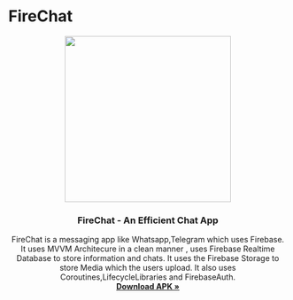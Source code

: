 # FireChat
 
<p align="center">
  <img height=300px src="https://firebasestorage.googleapis.com/v0/b/firechat-931d2.appspot.com/o/GithubContent%2Ffirechatapplogo.png?alt=media&token=4afce40f-a9ee-47cb-869d-0aef5933e544"> 
  <h3 align="center">FireChat - An Efficient Chat App</h3>
  <p align="center">
    FireChat is a messaging app like Whatsapp,Telegram which uses Firebase.
    <br />
    It uses MVVM Architecure in a clean manner , uses Firebase Realtime Database to store information and chats. It uses the Firebase     Storage to store Media which the users upload. It also uses Coroutines,LifecycleLibraries and FirebaseAuth. 
    <br />
    <a href="https://drive.google.com/file/d/1iABRcbGgE2xvzXqkYc7aBS9gu2VNQR4T/view?usp=sharing"><strong>Download APK »</strong></a>
    <br />
    <br />
    
  </p>

</p>

<p align = "center" >

</p>
